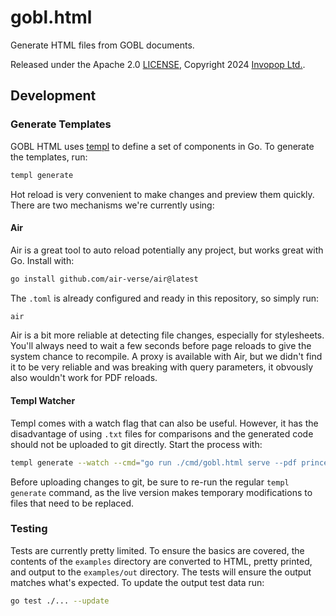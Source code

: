 # gobl.html

Generate HTML files from GOBL documents.

Released under the Apache 2.0 [LICENSE](https://github.com/invopop/gobl/blob/main/LICENSE), Copyright 2024 [Invopop Ltd.](https://invopop.com).

## Development

### Generate Templates

GOBL HTML uses [templ](https://templ.guide/) to define a set of components in Go. To generate the templates, run:

```bash
templ generate
```

Hot reload is very convenient to make changes and preview them quickly. There are two mechanisms we're currently using:

#### Air

Air is a great tool to auto reload potentially any project, but works great with Go. Install with:

```bash
go install github.com/air-verse/air@latest
```

The `.toml` is already configured and ready in this repository, so simply run:

```bash
air
```

Air is a bit more reliable at detecting file changes, especially for stylesheets. You'll always need to wait a few seconds before page reloads to give the system chance to recompile. A proxy is available with Air, but we didn't find it to be very reliable and was breaking with query parameters, it obvously also wouldn't work for PDF reloads.

#### Templ Watcher

Templ comes with a watch flag that can also be useful. However, it has the disadvantage of using `.txt` files for comparisons and the generated code should not be uploaded to git directly. Start the process with:

```bash
templ generate --watch --cmd="go run ./cmd/gobl.html serve --pdf prince"
```

Before uploading changes to git, be sure to re-run the regular `templ generate` command, as the live version makes temporary modifications to files that need to be replaced.

### Testing

Tests are currently pretty limited. To ensure the basics are covered, the contents of the `examples` directory are converted to HTML, pretty printed, and output to the `examples/out` directory. The tests will ensure the output matches what's expected. To update the output test data run:

```bash
go test ./... --update
```
